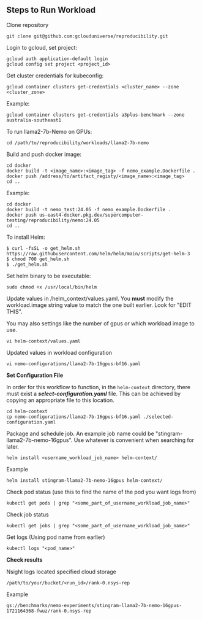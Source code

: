 ## Steps to Run Workload


Clone repository


```
git clone git@github.com:gclouduniverse/reproducibility.git
```


Login to gcloud, set project:


```
gcloud auth application-default login
gcloud config set project <project_id>
```


Get cluster credentials for kubeconfig:


```
gcloud container clusters get-credentials <cluster_name> --zone <cluster_zone>
```


Example:


```
gcloud container clusters get-credentials a3plus-benchmark --zone australia-southeast1
```


To run llama2-7b-Nemo on GPUs:


```
cd /path/to/reproducibility/workloads/llama2-7b-nemo
```


Build and push docker image:


```
cd docker
docker build -t <image_name>:<image_tag> -f nemo_example.Dockerfile .
docker push /address/to/artifact_registy/<image_name>:<image_tag>
cd ..
```


Example:


```
cd docker
docker build -t nemo_test:24.05 -f nemo_example.Dockerfile .
docker push us-east4-docker.pkg.dev/supercomputer-testing/reproducibility/nemo:24.05
cd ..
```


To install Helm:


```
$ curl -fsSL -o get_helm.sh https://raw.githubusercontent.com/helm/helm/main/scripts/get-helm-3
$ chmod 700 get_helm.sh
$ ./get_helm.sh
```


Set helm binary to be executable:


```
sudo chmod +x /usr/local/bin/helm 
```


Update values in /helm_context/values.yaml. You **must** modify the workload.image string value to match the one built earlier. Look for "EDIT THIS".

You may also settings like the number of gpus or which workload image to use. 


```
vi helm-context/values.yaml
```


Updated values in workload configuration


```
vi nemo-configurations/llama2-7b-16gpus-bf16.yaml
```


**Set Configuration File**

In order for this workflow to function, in the ```helm-context``` directory, there must exist a **_select-configuration.yaml_** file. This can be achieved by copying an appropriate file to this location.


```
cd helm-context
cp nemo-configurations/llama2-7b-16gpus-bf16.yaml ./selected-configuration.yaml
```


Package and schedule job. An example job name could be "stingram-llama2-7b-nemo-16gpus". Use whatever is convenient when searching for later.


```
helm install <username_workload_job_name> helm-context/
```


Example


```
helm install stingram-llama2-7b-nemo-16gpus helm-context/
```


Check pod status (use this to find the name of the pod you want logs from)


```
kubectl get pods | grep "<some_part_of_username_workload_job_name>"
```


Check job status


```
kubectl get jobs | grep "<some_part_of_username_workload_job_name>"
```


Get logs (Using pod name from earlier)


```
kubectl logs "<pod_name>"
```


**Check results**


Nsight logs located specified cloud storage


```
/path/to/your/bucket/<run_id>/rank-0.nsys-rep
```

Example


```
gs://benchmarks/nemo-experiments/stingram-llama2-7b-nemo-16gpus-1721164368-fwuz/rank-0.nsys-rep
```
